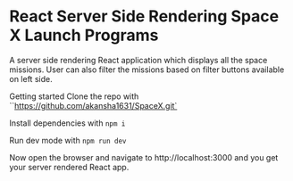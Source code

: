 # React Server Side Rendering Space X Launch Programs
A server side rendering React application which displays all the space missions. User can also filter the missions based on filter buttons available on left side.

Getting started
Clone the repo with ``https://github.com/akansha1631/SpaceX.git`

Install dependencies with `npm i`

Run dev mode with `npm run dev`

Now open the browser and navigate to http://localhost:3000 and you get your server rendered React app.
